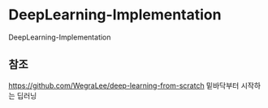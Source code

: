 # DeepLearning-Implementation
DeepLearning-Implementation

## 참조
https://github.com/WegraLee/deep-learning-from-scratch
밑바닥부터 시작하는 딥러닝